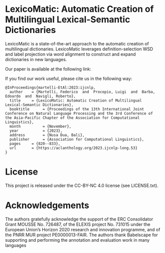 # LexicoMatic: Automatic Creation of Multilingual Lexical-Semantic Dictionaries

LexicoMatic is a state-of-the-art approach to the automatic creation of multilingual dictionaries. LexicoMatic leverages definition-selection WSD and label projection via word alignment to construct and expand dictionaries in new languages.

Our paper is available at the following link: 

If you find our work useful, please cite us in the following way:

```
@InProceedings{martelli-EtAl:2023:ijcnlp,
  author    = {Martelli, Federico  and  Procopio, Luigi  and  Barba, Edoardo  and  Navigli, Roberto},
  title     = {LexicoMatic: Automatic Creation of Multilingual Lexical-Semantic Dictionaries},
  booktitle      = {Proceedings of the 13th International Joint Conference on Natural Language Processing and the 3rd Conference of the Asia-Pacific Chapter of the Association for Computational Linguistics},
  month          = {November},
  year           = {2023},
  address        = {Nusa Dua, Bali},
  publisher      = {Association for Computational Linguistics},
  pages     = {820--833},
  url       = {https://aclanthology.org/2023.ijcnlp-long.53}
}

```

# License

This project is released under the CC-BY-NC 4.0 license (see LICENSE.txt).

# Acknowledgements

The authors gratefully acknowledge the support of the ERC Consolidator Grant MOUSSE No. 726487, of the ELEXIS project No. 731015 under the European Union’s Horizon 2020 research and innovation programme, and of the PNRR MUR
project PE0000013-FAIR. The authors thank Babelscape for supporting and performing the annotation and evaluation work in many languages
